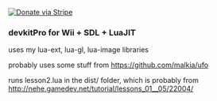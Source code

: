 [![Donate via Stripe](https://img.shields.io/badge/Donate-Stripe-green.svg)](https://buy.stripe.com/00gbJZ0OdcNs9zi288)<br>

### devkitPro for Wii + SDL + LuaJIT

uses my lua-ext, lua-gl, lua-image libraries

probably uses some stuff from https://github.com/malkia/ufo

runs lesson2.lua in the dist/ folder, which is probably from http://nehe.gamedev.net/tutorial/lessons_01__05/22004/
